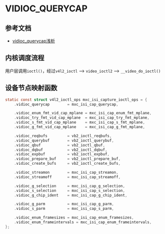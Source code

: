 # VIDIOC_QUERYCAP

## 参考文档

* [vidioc_querycap浅析](https://blog.csdn.net/leesagacious/article/details/50099473)


## 内核调度流程

用户层调用`ioctl()`，经过`v4l2_ioctl` —-> `video_ioctl2` ——> `__video_do_ioctl()`

## 设备节点映射函数

```C
static const struct v4l2_ioctl_ops mxc_isi_capture_ioctl_ops = {
	.vidioc_querycap		= mxc_isi_cap_querycap,

	.vidioc_enum_fmt_vid_cap_mplane	= mxc_isi_cap_enum_fmt_mplane,
	.vidioc_try_fmt_vid_cap_mplane	= mxc_isi_cap_try_fmt_mplane,
	.vidioc_s_fmt_vid_cap_mplane	= mxc_isi_cap_s_fmt_mplane,
	.vidioc_g_fmt_vid_cap_mplane	= mxc_isi_cap_g_fmt_mplane,

	.vidioc_reqbufs			= vb2_ioctl_reqbufs,
	.vidioc_querybuf		= vb2_ioctl_querybuf,
	.vidioc_qbuf			= vb2_ioctl_qbuf,
	.vidioc_dqbuf			= vb2_ioctl_dqbuf,
	.vidioc_expbuf			= vb2_ioctl_expbuf,
	.vidioc_prepare_buf		= vb2_ioctl_prepare_buf,
	.vidioc_create_bufs		= vb2_ioctl_create_bufs,

	.vidioc_streamon		= mxc_isi_cap_streamon,
	.vidioc_streamoff		= mxc_isi_cap_streamoff,

	.vidioc_g_selection		= mxc_isi_cap_g_selection,
	.vidioc_s_selection		= mxc_isi_cap_s_selection,
	.vidioc_g_chip_ident	= mxc_isi_cap_g_chip_ident,

	.vidioc_g_parm			= mxc_isi_cap_g_parm,
	.vidioc_s_parm			= mxc_isi_cap_s_parm,

	.vidioc_enum_framesizes = mxc_isi_cap_enum_framesizes,
	.vidioc_enum_frameintervals = mxc_isi_cap_enum_frameintervals,
};
```